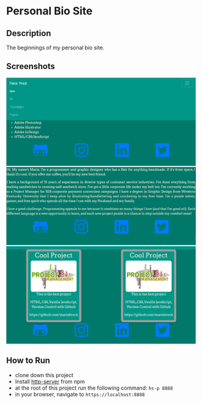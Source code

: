 # Personal Bio Site

## Description
The beginnings of my personal bio site.

## Screenshots
![Bio Site Pageload View](https://raw.githubusercontent.com/mariabrock/personal-bio-site/master/screenshots/mainview1.PNG)
![Bio Site About Me View](https://raw.githubusercontent.com/mariabrock/personal-bio-site/master/screenshots/mainview2.PNG)
![Bio Site Projects View](https://raw.githubusercontent.com/mariabrock/personal-bio-site/master/screenshots/mainview3.PNG)

## How to Run
* clone down this project 
* Install [http-server](https://www.npmjs.com/package/http-server) from npm
* at the root of this project run the following command: `hs-p 8888`
* in your browser, navigate to `https://localhost:8888`